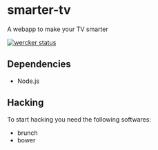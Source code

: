 smarter-tv
==========
A webapp to make your TV smarter

[![wercker status](https://app.wercker.com/status/e76ca6435e66285795b065a0a021a9a4/m/ "wercker status")](https://app.wercker.com/project/bykey/e76ca6435e66285795b065a0a021a9a4)

Dependencies
------------

- Node.js

Hacking
-------

To start hacking you need the following softwares:

- brunch
- bower
 
